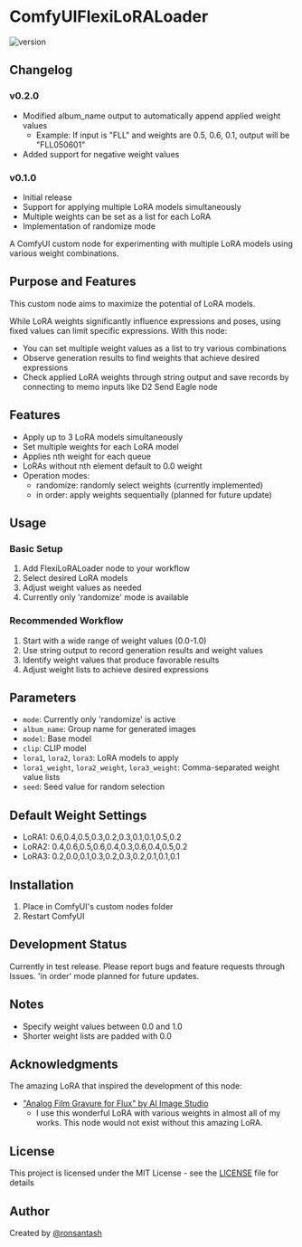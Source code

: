 # ComfyUIFlexiLoRALoader

![version](https://img.shields.io/badge/version-0.2.0-blue)

## Changelog

### v0.2.0

- Modified album_name output to automatically append applied weight values
  - Example: If input is "FLL" and weights are 0.5, 0.6, 0.1, output will be "FLL050601"
- Added support for negative weight values

### v0.1.0

- Initial release
- Support for applying multiple LoRA models simultaneously
- Multiple weights can be set as a list for each LoRA
- Implementation of randomize mode

A ComfyUI custom node for experimenting with multiple LoRA models using various weight combinations.

## Purpose and Features

This custom node aims to maximize the potential of LoRA models.

While LoRA weights significantly influence expressions and poses, using fixed values can limit specific expressions. With this node:

- You can set multiple weight values as a list to try various combinations
- Observe generation results to find weights that achieve desired expressions
- Check applied LoRA weights through string output and save records by connecting to memo inputs like D2 Send Eagle node

## Features

- Apply up to 3 LoRA models simultaneously
- Set multiple weights for each LoRA model
- Applies nth weight for each queue
- LoRAs without nth element default to 0.0 weight
- Operation modes:
  - randomize: randomly select weights (currently implemented)
  - in order: apply weights sequentially (planned for future update)

## Usage

### Basic Setup

1. Add FlexiLoRALoader node to your workflow
2. Select desired LoRA models
3. Adjust weight values as needed
4. Currently only 'randomize' mode is available

### Recommended Workflow

1. Start with a wide range of weight values (0.0-1.0)
2. Use string output to record generation results and weight values
3. Identify weight values that produce favorable results
4. Adjust weight lists to achieve desired expressions

## Parameters

- `mode`: Currently only 'randomize' is active
- `album_name`: Group name for generated images
- `model`: Base model
- `clip`: CLIP model
- `lora1`, `lora2`, `lora3`: LoRA models to apply
- `lora1_weight`, `lora2_weight`, `lora3_weight`: Comma-separated weight value lists
- `seed`: Seed value for random selection

## Default Weight Settings

- LoRA1: 0.6,0.4,0.5,0.3,0.2,0.3,0.1,0.1,0.5,0.2
- LoRA2: 0.4,0.6,0.5,0.6,0.4,0.3,0.6,0.4,0.5,0.2
- LoRA3: 0.2,0.0,0.1,0.3,0.2,0.3,0.2,0.1,0.1,0.1

## Installation

1. Place in ComfyUI's custom nodes folder
2. Restart ComfyUI

## Development Status

Currently in test release. Please report bugs and feature requests through Issues.
'in order' mode planned for future updates.

## Notes

- Specify weight values between 0.0 and 1.0
- Shorter weight lists are padded with 0.0

## Acknowledgments

The amazing LoRA that inspired the development of this node:

- ["Analog Film Gravure for Flux" by AI Image Studio](https://civitai.com/user/AIImageStudio)
  - I use this wonderful LoRA with various weights in almost all of my works. This node would not exist without this amazing LoRA.

## License

This project is licensed under the MIT License - see the [LICENSE](LICENSE) file for details

## Author

Created by [@ronsantash](https://github.com/ronsantash)
